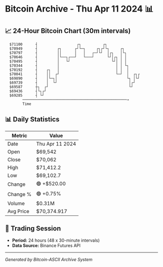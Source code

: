# Bitcoin Archive - Thu Apr 11 2024 📊

## 📈 24-Hour Bitcoin Chart (30m intervals)

```
  $71100      ┤                  ┌┐          ┌┐                
  $70949      ┤         ┌┐      ┌┘└─┐     ┌┐┌┘└┐     ┌┐        
  $70797      ┤         ││      │   │   ┌─┘└┘  │┌┐   │└┐       
  $70646      ┤         │└──┐┌──┘   └───┘      └┘│┌┐ │ │       
  $70495      ┤         │   └┘                   └┘│ │ │       
  $70344      ┤         │                          │ │ └┐      
  $70192      ┤    ┌┐   │                          │ │  │      
  $70041      ┤    ││  ┌┘                          └─┘  │  ┌┐┌ 
  $69890      ┤    │└─┐│                                └┐ │└┘ 
  $69739      ┤    │  └┘                                 │┌┘   
  $69587      ┼┐  ┌┘                                     └┘    
  $69436      ┤└┐┌┘                                            
  $69285      ┤ └┘                                             
        ────────────────────────────────────────────────→
        Time
```

## 📊 Daily Statistics

| Metric | Value |
|--------|-------|
| Date | Thu Apr 11 2024 |
| Open | $69,542 |
| Close | $70,062 |
| High | $71,412.2 |
| Low | $69,102.7 |
| Change | 🟢 +$520.00 |
| Change % | 🟢 +0.75% |
| Volume | $0.31M |
| Avg Price | $70,374.917 |

## 📅 Trading Session

- **Period:** 24 hours (48 x 30-minute intervals)
- **Data Source:** Binance Futures API

---
*Generated by Bitcoin-ASCII Archive System*
